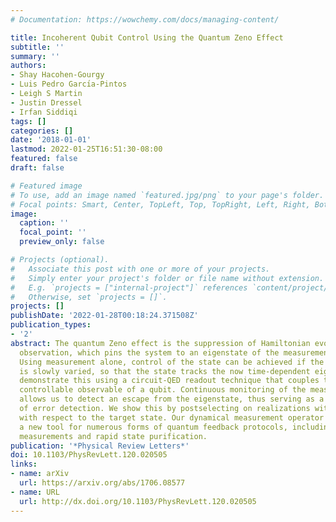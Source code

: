 ```yaml
---
# Documentation: https://wowchemy.com/docs/managing-content/

title: Incoherent Qubit Control Using the Quantum Zeno Effect
subtitle: ''
summary: ''
authors:
- Shay Hacohen-Gourgy
- Luis Pedro Garcı́a-Pintos
- Leigh S Martin
- Justin Dressel
- Irfan Siddiqi
tags: []
categories: []
date: '2018-01-01'
lastmod: 2022-01-25T16:51:30-08:00
featured: false
draft: false

# Featured image
# To use, add an image named `featured.jpg/png` to your page's folder.
# Focal points: Smart, Center, TopLeft, Top, TopRight, Left, Right, BottomLeft, Bottom, BottomRight.
image:
  caption: ''
  focal_point: ''
  preview_only: false

# Projects (optional).
#   Associate this post with one or more of your projects.
#   Simply enter your project's folder or file name without extension.
#   E.g. `projects = ["internal-project"]` references `content/project/deep-learning/index.md`.
#   Otherwise, set `projects = []`.
projects: []
publishDate: '2022-01-28T00:18:24.371508Z'
publication_types:
- '2'
abstract: The quantum Zeno effect is the suppression of Hamiltonian evolution by repeated
  observation, which pins the system to an eigenstate of the measurement observable.
  Using measurement alone, control of the state can be achieved if the observable
  is slowly varied, so that the state tracks the now time-dependent eigenstate. We
  demonstrate this using a circuit-QED readout technique that couples to a dynamically
  controllable observable of a qubit. Continuous monitoring of the measurement record
  allows us to detect an escape from the eigenstate, thus serving as a built-in form
  of error detection. We show this by postselecting on realizations with high fidelity
  with respect to the target state. Our dynamical measurement operator technique offers
  a new tool for numerous forms of quantum feedback protocols, including adaptive
  measurements and rapid state purification.
publication: '*Physical Review Letters*'
doi: 10.1103/PhysRevLett.120.020505
links:
- name: arXiv
  url: https://arxiv.org/abs/1706.08577
- name: URL
  url: http://dx.doi.org/10.1103/PhysRevLett.120.020505
---
```

